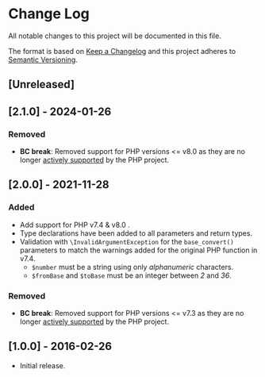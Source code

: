 # Change Log
All notable changes to this project will be documented in this file.

The format is based on [Keep a Changelog](http://keepachangelog.com/)
and this project adheres to [Semantic Versioning](http://semver.org/).

## [Unreleased]

## [2.1.0] - 2024-01-26
### Removed
- **BC break**: Removed support for PHP versions <= v8.0 as they are no longer
  [actively supported](https://php.net/supported-versions.php) by the PHP project.

## [2.0.0] - 2021-11-28
### Added
- Add support for PHP v7.4 & v8.0 .
- Type declarations have been added to all parameters and return types.
- Validation with `\InvalidArgumentException` for the `base_convert()`
  parameters to match the warnings added for the original PHP function in v7.4.
  - `$number` must be a string using only *alphanumeric* characters.
  - `$fromBase` and `$toBase` must be an integer between *2* and *36*.
### Removed
- **BC break**: Removed support for PHP versions <= v7.3 as they are no longer
  [actively supported](https://php.net/supported-versions.php) by the PHP project.

## [1.0.0] - 2016-02-26
- Initial release.
